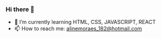 ### Hi there 👋

- 🌱 I’m currently learning HTML, CSS, JAVASCRIPT, REACT
- 📫 How to reach me: alinemoraes_182@hotmail.com

